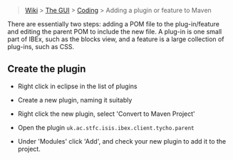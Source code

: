 > [Wiki](Home) > [The GUI](The-GUI) > [Coding](GUI-Coding) > Adding a plugin or feature to Maven

There are essentially two steps: adding a POM file to the plug-in/feature and editing the parent POM to include the new file. A plug-in is one small part of IBEx, such as the blocks view, and a feature is a large collection of plug-ins, such as CSS.

## Create the plugin

* Right click in eclipse in the list of plugins

* Create a new plugin, naming it suitably

* Right click the new plugin, select 'Convert to Maven Project'

* Open the plugin `uk.ac.stfc.isis.ibex.client.tycho.parent`

* Under 'Modules' click 'Add', and check your new plugin to add it to the project.